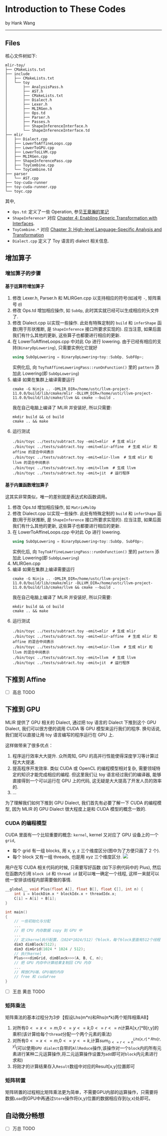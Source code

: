 # Introduction to These Codes

by Hank Wang

---

## Files

核心文件树如下:
```tree
mlir-toy/
├── CMakeLists.txt
├── include
│   ├── CMakeLists.txt
│   └── toy
│       ├── AnalysisPass.h
│       ├── AST.h
│       ├── CMakeLists.txt
│       ├── Dialect.h
│       ├── Lexer.h
│       ├── MLIRGen.h
│       ├── Ops.td
│       ├── Parser.h
│       ├── Passes.h
│       ├── ShapeInferenceInterface.h
│       └── ShapeInferenceInterface.td
├── mlir
│   ├── Dialect.cpp
│   ├── LowerToAffineLoops.cpp
│   ├── LowerToGPU.cpp
│   ├── LowerToLLVM.cpp
│   ├── MLIRGen.cpp
│   ├── ShapeInferencePass.cpp
│   ├── ToyCombine.cpp
│   └── ToyCombine.td
├── parser
│   └── AST.cpp
├── toy-cuda-runner
├── toy-cuda-runner.cpp
└── toyc.cpp
```

其中, 
- `Ops.td`: 定义了一些 Operation, 参见[王章瀚的笔记](https://rabbitwhite1.github.io/posts/llvm/2021-1-23-MLIR_ODS.html)
- `ShapeInference*` 对应 [Chapter 4: Enabling Generic Transformation with Interfaces](https://mlir.llvm.org/docs/Tutorials/Toy/Ch-4/).
- `ToyCombine.*` 对应 [Chapter 3: High-level Language-Specific Analysis and Transformation](https://mlir.llvm.org/docs/Tutorials/Toy/Ch-3/)
- `Dialect.cpp` 定义了 Toy 语言的 dialect 相关信息.


## 增加算子

### 增加算子的步骤

#### 基于运算符增加算子

1. 修改 Lexer.h, Parser.h 和 MLIRGen.cpp 以支持相应的符号(如减号 `-`, 矩阵乘号 `@`)
2. 修改 Ops.td 增加相应操作, 如 `SubOp`, 此时其实就已经可以生成相应的头文件了.
3. 修改 Dialect.cpp 以实现一些操作. 此处有特殊定制的 `build` 和 `inferShape` 函数(用于形状推断, 是 `ShapeInference` 接口所要求实现的). 应当注意, 如果后面我们有什么其他的更新, 这些算子也都要进行相应的更新.
4. 在 LowerToAffineLoops.cpp 中对此 Op 进行 lowering. 由于已经有相应的支持(`BinaryOpLowering`), 只需要实例化它就好
    ```cpp
    using SubOpLowering = BinaryOpLowering<toy::SubOp, SubFOp>;
    ```
    实例化后, 向 `ToyToAffineLoweringPass::runOnFunction()` 里的 `pattern` 添加此 Lowering(即 `SubOpLowering`)
5. 编译
    如果在集群上编译需要运行
    ```shell
    cmake -G Ninja .. -DMLIR_DIR=/home/ustc/llvm-project-11.0.0/build/lib/cmake/mlir -DLLVM_DIR=/home/ustc/llvm-project-11.0.0/build/lib/cmake/llvm && cmake --build .
    ```
    我在自己电脑上编译了 MLIR 并安装好, 所以只需要:
    ```shell
    mkdir build && cd build
    cmake .. && make
6. 运行测试
    ```
    ./bin/toyc ../tests/subtract.toy -emit=mlir  # 生成 mlir
    ./bin/toyc ../tests/subtract.toy -emit=mlir-affine  # 生成 mlir 和 affine 的混合中间表示
    ./bin/toyc ../tests/subtract.toy -emit=mlir-llvm  # 生成 mlir 和 llvm 的混合中间表示
    ./bin/toyc ../tests/subtract.toy -emit=llvm  # 生成 llvm
    ./bin/toyc ../tests/subtract.toy -emit=jit  # 运行程序
    ```

#### 基于内置函数增加算子

这其实非常类似，唯一的差别就是表达式和函数调用。

1. 修改 Ops.td 增加相应操作, 如 `MatrixMulOp`
2. 修改 Dialect.cpp 以实现一些操作. 此处有特殊定制的 `build` 和 `inferShape` 函数(用于形状推断, 是 `ShapeInference` 接口所要求实现的). 应当注意, 如果后面我们有什么其他的更新, 这些算子也都要进行相应的更新.
3. 在 LowerToAffineLoops.cpp 中对此 Op 进行 lowering. 
    ```cpp
    using SubOpLowering = BinaryOpLowering<toy::SubOp, SubFOp>;
    ```
    实例化后, 向 `ToyToAffineLoweringPass::runOnFunction()` 里的 `pattern` 添加此 Lowering(即 `SubOpLowering`)
4. MLIRGen.cpp
5. 编译
    如果在集群上编译需要运行
    ```shell
    cmake -G Ninja .. -DMLIR_DIR=/home/ustc/llvm-project-11.0.0/build/lib/cmake/mlir -DLLVM_DIR=/home/ustc/llvm-project-11.0.0/build/lib/cmake/llvm && cmake --build .
    ```
    我在自己电脑上编译了 MLIR 并安装好, 所以只需要:
    ```shell
    mkdir build && cd build
    cmake .. && make
6. 运行测试
    ```
    ./bin/toyc ../tests/subtract.toy -emit=mlir  # 生成 mlir
    ./bin/toyc ../tests/subtract.toy -emit=mlir-affine  # 生成 mlir 和 affine 的混合中间表示
    ./bin/toyc ../tests/subtract.toy -emit=mlir-llvm  # 生成 mlir 和 llvm 的混合中间表示
    ./bin/toyc ../tests/subtract.toy -emit=llvm  # 生成 llvm
    ./bin/toyc ../tests/subtract.toy -emit=jit  # 运行程序
    ```


## 下推到 Affine

- [ ] 高总 TODO

## 下推到 GPU

MLIR 提供了 GPU 相关的 Dialect, 通过把 toy 语言的 Dialect 下推到这个 GPU Dialect, 我们可以很方便的调用 CUDA 等 GPU 模型来运行我们的程序. 换句话说, 我们就可以直接让用 toy 语言编写的程序运行在 GPU 上.

这样做带来了很多优点：
1. 程序运行效率大大提升. 众所周知, GPU 的高并行性能使得深度学习等计算过程大大提速.
2. 提高程序开发效率. 类似 CUDA 或 OpenCL 的编程模型相对复杂, 需要领域特定的知识才能完成相应的编程. 但这里我们让 toy 语言经过我们的编译器, 能够直接得到一个可以运行在 GPU 上的代码, 这无疑是大大提高了开发人员的效率的.
3. ...

为了理解我们如何下推到 GPU Dialect, 我们首先有必要了解一下 CUDA 的编程模型, 因为 MLIR 的 GPU Dialect 很大程度上是和 CUDA 模型的概念一致的.

### CUDA 的编程模型

CUDA 里面有一个比较重要的概念: `kernel`, kernel 又对应了 GPU 设备上的一个 `grid`, 
- 每个 grid 有一组 blocks, 用 x, y, z 三个维度区分(图中为了方便只画了 2 个).
- 每个 block 又有一组 threads, 也是用 xyz 三个维度区分. 
![](images/gpu_grid_block_thread.png)

用户在写 CUDA 相关代码的时候, 只需要写好函数 (如下示例代码中的 Plus), 然后在函数内引用 `block id` 和 `thread id` 就可以唯一确定一个线程, 这样一来就可以统一安排该线程内部需要做的事情. 
```c
__global__ void Plus(float A[], float B[], float C[], int n) {
    int i = blockDim.x * blockIdx.x + threadIdx.x;
    C[i] = A[i] + B[i];
}

int main()
{
    // 一些初始化与分配
    ...
    // 把 CPU 内存数据 copy 到 GPU 中
    ...
    // 定义kernel执行配置，（1024*1024/512）个block，每个block里面有512个线程
    dim3 dimBlock(512);
    dim3 dimGrid(1024 * 1024 / 512);
    // 执行kernel
    Plus<<<dimGrid, dimBlock>>>(A, B, C, n);
    // 把 GPU 内存中计算结果复制回 CPU 内存
    ...
    // 释放CPU端、GPU端的内存
    // free 和 cudaFree
}
```

- [ ] 王总 黄总 TODO
### 矩阵乘法
矩阵乘法的基本过程分为3步【假设Lhs(m\*n)和Rhs(n\*k)两个矩阵相乘AB】
1. 对所有$0<=x<=m$,$0<=y<=k$,$0<=r<=n$计算A[x,r]*B[r,y]的乘积(该计算给每个`thread`分配一个两个元素的乘法)
2. 对所有$0<=x<=m$,$0<=y<=k$,计算$sum_{0<=r<=n}^{Lhs[x,r]*Rhs[r,y]}$(可以使用`GPU dialect`自带的`AllReduce`操作,该操作对一个`block`内的所有元素进行某种二元运算操作,将二元运算操作设置为`add`即可对`block`内元素进行求和)
3. 将刚才的计算结果存入`Result`数组中对应的Result[x,y]位置即可

### 矩阵转置
矩阵转置的过程相比矩阵乘法更为简单，不需要GPU内部的运算操作，只需要将数据`Load`到GPU中再通过`Store`操作将(x,y)位置的数据相应存到(y,x)处即可。

## 自动微分畅想

- [ ] 万总 TODO

